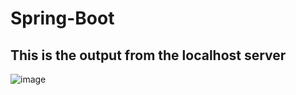 # Spring-Boot

## This is  the output from the localhost server

![image](https://github.com/user-attachments/assets/380a107e-34c2-4424-944f-1e43d5a18e3a)
